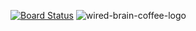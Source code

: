 [![Board Status](https://pt1442.visualstudio.com/61c5860e-d1f2-4169-ae21-f1c9a81dd706/450a8d0f-3df7-4e84-ad63-7848ad0b745b/_apis/work/boardbadge/6ea69447-f509-4632-b9cc-94ef0eb84aea)](https://pt1442.visualstudio.com/61c5860e-d1f2-4169-ae21-f1c9a81dd706/_boards/board/t/450a8d0f-3df7-4e84-ad63-7848ad0b745b/Microsoft.RequirementCategory)
![wired-brain-coffee-logo](https://user-images.githubusercontent.com/54862167/64559227-0abc8380-d303-11e9-999e-ccb9e86cf236.png)
